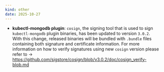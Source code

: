 ```yaml
---
kind: other
date: 2025-10-27
---
```


* **kubectl-mongodb plugin**: `cosign`, the signing tool that is used to sign `kubectl-mongodb` plugin binaries, has been updated to version `3.0.2`. With this change, released binaries will be bundled with `.bundle` files containing both signature and certificate information. For more information on how to verify signatures using new `cosign` version please refer to -> https://github.com/sigstore/cosign/blob/v3.0.2/doc/cosign_verify-blob.md
